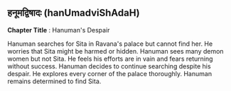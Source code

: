 ## हनूमद्विषादः (hanUmadviShAdaH)
**Chapter Title** : Hanuman's Despair

Hanuman searches for Sita in Ravana's palace but cannot find her. He worries that Sita might be harmed or hidden. Hanuman sees many demon women but not Sita. He feels his efforts are in vain and fears returning without success. Hanuman decides to continue searching despite his despair. He explores every corner of the palace thoroughly. Hanuman remains determined to find Sita.